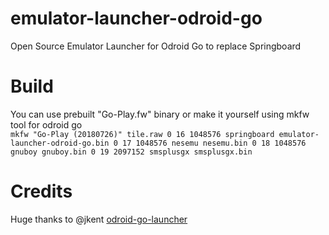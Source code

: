 # emulator-launcher-odroid-go
Open Source Emulator Launcher for Odroid Go to replace Springboard

# Build
You can use prebuilt "Go-Play.fw" binary or make it yourself using mkfw tool for odroid go  
`mkfw "Go-Play (20180726)" tile.raw 0 16 1048576 springboard emulator-launcher-odroid-go.bin 0 17 1048576 nesemu nesemu.bin 0 18 1048576 gnuboy gnuboy.bin 0 19 2097152 smsplusgx smsplusgx.bin`

# Credits
Huge thanks to @jkent [odroid-go-launcher](https://github.com/jkent/odroid-go-launcher)
